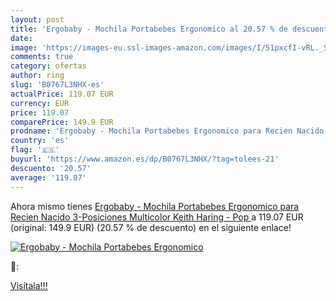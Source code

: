 ```yaml
---
layout: post
title: 'Ergobaby - Mochila Portabebes Ergonomico al 20.57 % de descuento'
date: 
image: 'https://images-eu.ssl-images-amazon.com/images/I/51pxcfI-vRL._SL200_.jpg'
comments: true
category: ofertas
author: ring
slug: 'B0767L3NHX-es'
actualPrice: 119.07 EUR
currency: EUR
price: 119.07
comparePrice: 149.9 EUR
prodname: 'Ergobaby - Mochila Portabebes Ergonomico para Recien Nacido   3-Posiciones  Multicolor  Keith Haring - Pop '
country: 'es'
flag: '🇪🇸'
buyurl: 'https://www.amazon.es/dp/B0767L3NHX/?tag=tolees-21'
descuento: '20.57'
average: '119.07'
---
```


Ahora mismo tienes [Ergobaby - Mochila Portabebes Ergonomico para Recien Nacido   3-Posiciones  Multicolor  Keith Haring - Pop ](https://www.amazon.es/dp/B0767L3NHX/?tag=tolees-21) a 119.07 EUR (original: 149.9 EUR) (20.57 %  de descuento) en el siguiente enlace!

[![Ergobaby - Mochila Portabebes Ergonomico](https://images-eu.ssl-images-amazon.com/images/I/51pxcfI-vRL._SL200_.jpg)](https://www.amazon.es/dp/B0767L3NHX/?tag=tolees-21)

🔎:


[Visítala!!!](https://www.amazon.es/dp/B0767L3NHX/?tag=tolees-21)
